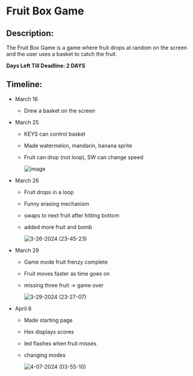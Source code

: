 # Fruit Box Game

## Description: 
The Fruit Box Game is a game where fruit drops at random on the screen and the user uses a basket to catch the fruit. 

**Days Left Till Deadline: 2 DAYS**

## Timeline:
- March 16
  - Drew a basket on the screen
- March 25
  - KEYS can control basket
  - Made watermelon, mandarin, banana sprite
  - Fruit can drop (not loop), SW can change speed
    
     ![image](https://github.com/shirwewe/fruit-box-game/assets/129631836/e2a8237d-763c-4fb7-94b4-0370ef439882)
- March 26
  - Fruit drops in a loop
  - Funny erasing mechanism
  - swaps to next fruit after hitting bottom
  - added more fruit and bomb
 
    ![3-26-2024 (23-45-23)](https://github.com/shirwewe/fruit-box-game/assets/129631836/bdcb4c1b-4da1-4e32-b43b-94ff6d241b84)
    
- March 29
  - Game mode fruit frenzy complete
  - Fruit moves faster as time goes on
  - missing three fruit -> game over

    ![3-29-2024 (23-27-07)](https://github.com/shirwewe/fruit-box-game/assets/129631836/bb504824-2cf8-4d03-a8bb-55b026d48eaf)

- April 6
    - Made starting page
    - Hex displays scores
    - led flashes when fruit misses
    - changing modes
 
      ![4-07-2024 (03-55-10)](https://github.com/shirwewe/fruit-box-game/assets/129631836/be222694-f236-4cae-ab53-afe0ce4d55d9)



 
    
    
   

    
    

    

